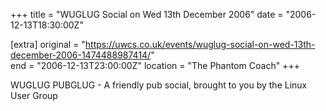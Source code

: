 +++
title = "WUGLUG Social on Wed 13th December 2006"
date = "2006-12-13T18:30:00Z"

[extra]
original = "https://uwcs.co.uk/events/wuglug-social-on-wed-13th-december-2006-1474488987414/"    
end = "2006-12-13T23:00:00Z"
location = "The Phantom Coach"
+++

WUGLUG PUBGLUG - A friendly pub social, brought to you by the Linux User Group

